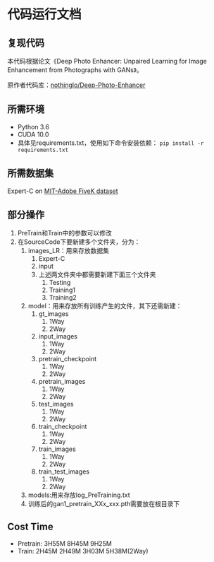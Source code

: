 # 代码运行文档

## 复现代码

本代码根据论文《Deep Photo Enhancer: Unpaired Learning for Image Enhancement from Photographs with GANs》。

原作者代码库：[nothinglo/Deep-Photo-Enhancer](https://github.com/nothinglo/Deep-Photo-Enhancer)

## 所需环境

- Python 3.6
- CUDA 10.0
- 具体见requirements.txt，使用如下命令安装依赖：
`pip install -r requirements.txt`

## 所需数据集

Expert-C on [MIT-Adobe FiveK dataset](https://data.csail.mit.edu/graphics/fivek/)

## 部分操作

1. PreTrain和Train中的参数可以修改
2. 在SourceCode下要新建多个文件夹，分为：
   1. images_LR：用来存放数据集
      1. Expert-C
      2. input
      3. 上述两文件夹中都需要新建下面三个文件夹
         1. Testing
         2. Training1
         3. Training2
   2. model：用来存放所有训练产生的文件，其下还需新建：
      1. gt_images
         1. 1Way
         2. 2Way
      2. input_images
         1. 1Way
         2. 2Way
      3. pretrain_checkpoint
         1. 1Way
         2. 2Way
      4. pretrain_images
         1. 1Way
         2. 2Way
      5. test_images
         1. 1Way
         2. 2Way
      6. train_checkpoint
         1. 1Way
         2. 2Way
      7. train_images
         1. 1Way
         2. 2Way
      8. train_test_images
         1. 1Way
         2. 2Way
   3. models:用来存放log_PreTraining.txt
   4. 训练后的gan1_pretrain_XXx_xxx.pth需要放在根目录下

## Cost Time

- Pretrain: 3H55M  8H45M 9H25M
- Train: 2H45M  2H49M 3H03M 5H38M(2Way)
